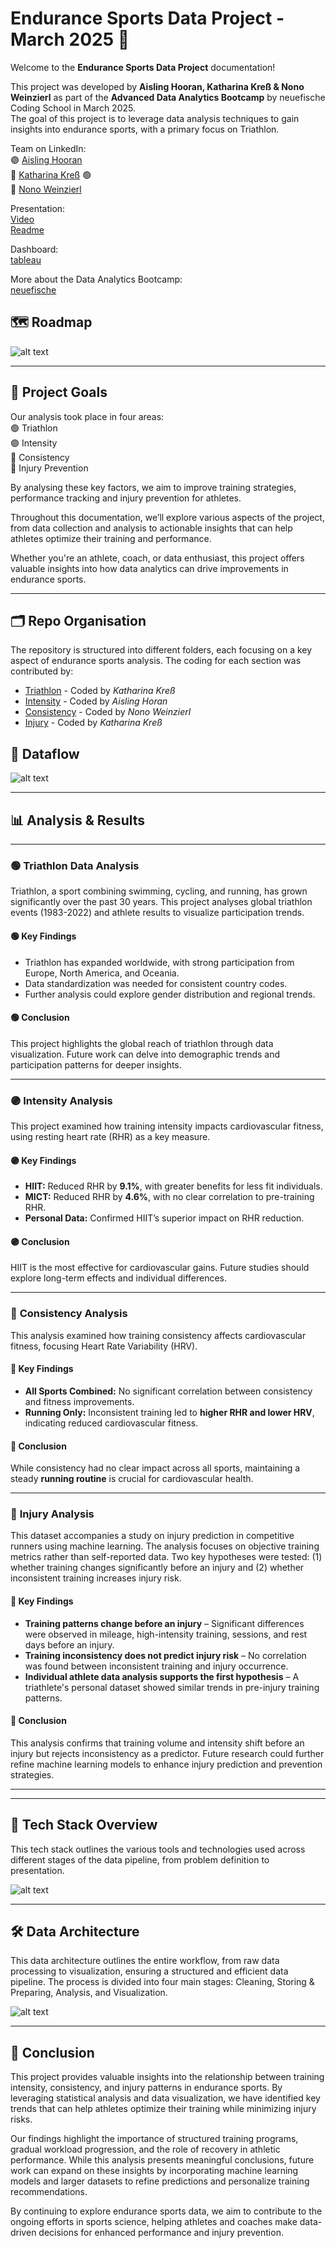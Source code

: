 # Endurance Sports Data Project - March 2025 🏅 

Welcome to the **Endurance Sports Data Project** documentation!  

This project was developed by **Aisling Hooran, Katharina Kreß & Nono Weinzierl** as part of the **Advanced Data Analytics Bootcamp** by neuefische Coding School in March 2025.  
The goal of this project is to leverage data analysis techniques to gain insights into endurance sports, with a primary focus on Triathlon.  

Team on LinkedIn:  
🟣 [Aisling Hooran](https://www.linkedin.com/in/aisling-h)    
🔴 [Katharina Kreß](https://www.linkedin.com/in/kathkre)  🟢   
🔵 [Nono Weinzierl](https://www.linkedin.com/in/nonow)    

Presentation:  
[Video](https://youtu.be/3Ns735099GU?si=Lw6EnjecQwsr62JJ)  
[Readme](https://github.com/katharina-data/Endurance-Sport-Performance_Capstone-Project_2025/edit/main/README.md#:~:text=injury_matrix.png-,readme_presentation,-.pdf)

Dashboard:  
[tableau](https://public.tableau.com/app/profile/nono.weinzierl/viz/TriathlonTrainingTracking/TriathlonTrainingDashboard)

More about the Data Analytics Bootcamp:  
[neuefische](https://www.neuefische.de/en/bootcamp/data-analytics)

## 🗺️ **Roadmap**
![alt text](visuals/Project-Roadmap-2.png)

---
## 🏁 **Project Goals**  

Our analysis took place in four areas:  
  🟢 Triathlon  
  🟣 Intensity  
  🔵 Consistency  
  🔴 Injury Prevention 

By analysing these key factors, we aim to improve  training strategies, performance tracking and injury prevention for athletes.

Throughout this documentation, we’ll explore various aspects of the project, from data collection and analysis to actionable insights that can help athletes optimize their training and performance.  

Whether you're an athlete, coach, or data enthusiast, this project offers valuable insights into how data analytics can drive improvements in endurance sports.  

---
## 🗂️ **Repo Organisation**  

The repository is structured into different folders, each focusing on a key aspect of endurance sports analysis. The coding for each section was contributed by:  

- [Triathlon](https://github.com/Sports-Data-Analytics-Team/Endurance-Sport-Performance_Capstone-Project_2025/tree/main/01_Triathlon) - Coded by *Katharina Kreß*  
- [Intensity](https://github.com/Sports-Data-Analytics-Team/Endurance-Sport-Performance_Capstone-Project_2025/tree/main/02_Intensity) - Coded by *Aisling Horan*  
- [Consistency](https://github.com/Sports-Data-Analytics-Team/Endurance-Sport-Performance_Capstone-Project_2025/tree/main/03_Consistency) - Coded by *Nono Weinzierl*  
- [Injury](https://github.com/Sports-Data-Analytics-Team/Endurance-Sport-Performance_Capstone-Project_2025/tree/main/04_Injury) - Coded by *Katharina Kreß*

## 🤝 **Dataflow**
![alt text](visuals/Datasets-&-Relations-2.png)

---
## 📊 **Analysis & Results**
---

### 🟢 **Triathlon Data Analysis**  
Triathlon, a sport combining swimming, cycling, and running, has grown significantly over the past 30 years. This project analyses global triathlon events (1983-2022) and athlete results to visualize participation trends.  

#### 🟢 **Key Findings**  
- Triathlon has expanded worldwide, with strong participation from Europe, North America, and Oceania.  
- Data standardization was needed for consistent country codes.  
- Further analysis could explore gender distribution and regional trends.  

#### 🟢 **Conclusion**  
This project highlights the global reach of triathlon through data visualization. Future work can delve into demographic trends and participation patterns for deeper insights.  

---
### 🟣 **Intensity Analysis**  
This project examined how training intensity impacts cardiovascular fitness, using resting heart rate (RHR) as a key measure.  

#### 🟣 **Key Findings**  
- **HIIT:** Reduced RHR by **9.1%**, with greater benefits for less fit individuals.  
- **MICT:** Reduced RHR by **4.6%**, with no clear correlation to pre-training RHR.  
- **Personal Data:** Confirmed HIIT’s superior impact on RHR reduction.  

#### 🟣 **Conclusion**  
HIIT is the most effective for cardiovascular gains. Future studies should explore long-term effects and individual differences.  

---
### 🔵 **Consistency Analysis**  
This analysis examined how training consistency affects cardiovascular fitness, focusing Heart Rate Variability (HRV).  

#### 🔵 **Key Findings**  
- **All Sports Combined:** No significant correlation between consistency and fitness improvements.  
- **Running Only:** Inconsistent training led to **higher RHR and lower HRV**, indicating reduced cardiovascular fitness.  

#### 🔵 **Conclusion**  
While consistency had no clear impact across all sports, maintaining a steady **running routine** is crucial for cardiovascular health.  

---
### 🔴 **Injury Analysis**  
This dataset accompanies a study on injury prediction in competitive runners using machine learning. The analysis focuses on objective training metrics rather than self-reported data. Two key hypotheses were tested: (1) whether training changes significantly before an injury and (2) whether inconsistent training increases injury risk.  

#### 🔴 **Key Findings**  
- **Training patterns change before an injury** – Significant differences were observed in mileage, high-intensity training, sessions, and rest days before an injury.  
- **Training inconsistency does not predict injury risk** – No correlation was found between inconsistent training and injury occurrence.  
- **Individual athlete data analysis supports the first hypothesis** – A triathlete's personal dataset showed similar trends in pre-injury training patterns.  

#### 🔴 **Conclusion**  
This analysis confirms that training volume and intensity shift before an injury but rejects inconsistency as a predictor. Future research could further refine machine learning models to enhance injury prediction and prevention strategies.  

---
---
## 🚀 **Tech Stack Overview**


This tech stack outlines the various tools and technologies used across different stages of the data pipeline, from problem definition to presentation.  

![alt text](visuals/Tooling-&-Tech-Stack-2.png)

---
## 🛠️ **Data Architecture**  

This data architecture outlines the entire workflow, from raw data processing to visualization, ensuring a structured and efficient data pipeline. The process is divided into four main stages: Cleaning, Storing & Preparing, Analysis, and Visualization.  

![alt text](visuals/Data-Architecture-2.png)

---
## 📗 **Conclusion** 

This project provides valuable insights into the relationship between training intensity, consistency, and injury patterns in endurance sports. By leveraging statistical analysis and data visualization, we have identified key trends that can help athletes optimize their training while minimizing injury risks.  

Our findings highlight the importance of structured training programs, gradual workload progression, and the role of recovery in athletic performance. While this analysis presents meaningful conclusions, future work can expand on these insights by incorporating machine learning models and larger datasets to refine predictions and personalize training recommendations.  

By continuing to explore endurance sports data, we aim to contribute to the ongoing efforts in sports science, helping athletes and coaches make data-driven decisions for enhanced performance and injury prevention.  



